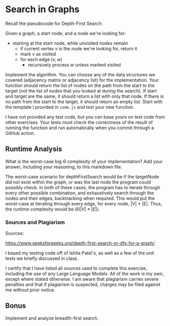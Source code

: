 # Search in Graphs

Recall the pseudocode for Depth-First Search:

Given a graph, a start node, and a node we're looking for:
- starting at the start node, while unvisited nodes remain
    - if current vertex $v$ is the node we're looking for, return it
    - mark $v$ as visited
    - for each edge $(v,w)$
        - recursively process $w$ unless marked visited

Implement the algorithm. You can choose any of the data structures we covered
(adjacency matrix or adjacency list) for the implementation. Your function
should return the list of nodes on the path from the start to the target (not
the list of nodes that you looked at during the search). If start and target are
the same, it should return a list with only that node. If there is no path from
the start to the target, it should return an empty list. Start with the template
I provided in `code.js` and test your new function.

I have not provided any test code, but you can base yours on test code from
other exercises. Your tests must check the correctness of the result of running
the function and run automatically when you commit through a GitHub action.

## Runtime Analysis

What is the worst-case big $\Theta$ complexity of your implementation? Add your
answer, including your reasoning, to this markdown file.

The worst-case scenario for depthFirstSearch would be if the targetNode did not exist within the graph, or was the last node the program could possibly check. In both of these cases, the program has to iterate through every other possible combination, and exhaustively search through the nodes and their edges, backtracking when required. This would put the worst-case at iterating through every edge, for every node, |V| * |E|. Thus, the runtime complexity would be $\Theta(|V| * |E|)$. 


### Sources and Plagiarism 

Sources: 

https://www.geeksforgeeks.org/depth-first-search-or-dfs-for-a-graph/

I based my testing code off of Ishita Patel's, as well as a few of the unit tests we briefly discussed in class. 

I certify that I have listed all sources used to complete this exercise, including the use of any Large Language Models. All of the work is my own, except where stated otherwise. I am aware that plagiarism carries severe penalties and that if plagiarism is suspected, charges may be filed against me without prior notice.

## Bonus

Implement and analyze breadth-first search.
